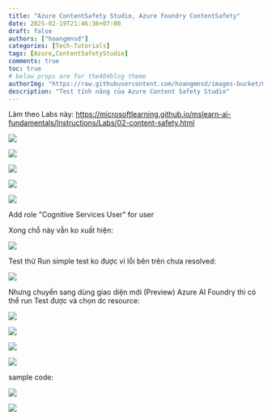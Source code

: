 ```yaml
---
title: "Azure ContentSafety Studio, Azure Foundry ContentSafety"
date: 2025-02-19T21:46:36+07:00
draft: false
authors: ["hoangmnsd"]
categories: [Tech-Tutorials]
tags: [Azure,ContentSafetyStudio]
comments: true
toc: true
# below props are for the404blog theme
authorImg: "https://raw.githubusercontent.com/hoangmnsd/images-bucket/master/static/images/hoangmsnd-avatar001.jpg"
description: "Test tính năng của Azure Content Safety Studio"
---
```


Làm theo Labs này: https://microsoftlearning.github.io/mslearn-ai-fundamentals/Instructions/Labs/02-content-safety.html

![](https://d32yh8fbac5ivo.cloudfront.net/static/images/azure-contentsafety-create.jpg)

![](https://d32yh8fbac5ivo.cloudfront.net/static/images/azure-contentsafety-create-rv.jpg)

![](https://d32yh8fbac5ivo.cloudfront.net/static/images/azure-contentsafety-created-rs.jpg)

![](https://d32yh8fbac5ivo.cloudfront.net/static/images/azure-contentsafety-created-rs-overview.jpg)

![](https://d32yh8fbac5ivo.cloudfront.net/static/images/azure-contentsafety-created-rs-iam.jpg)

Add role "Cognitive Services User" for user

Xong chỗ này vẫn ko xuất hiện:

![](https://d32yh8fbac5ivo.cloudfront.net/static/images/azure-contentsafety-created-rs-iam-err.jpg)

Test thử Run simple test ko được vì lỗi bên trên chưa resolved:

![](https://d32yh8fbac5ivo.cloudfront.net/static/images/azure-contentsafety-created-rs-iam-err-test.jpg)

Nhưng chuyển sang dùng giao diện mới (Preview) Azure AI Foundry thì có thể run Test được và chọn dc resource:

![](https://d32yh8fbac5ivo.cloudfront.net/static/images/azure-contentsafety-foundry-svc.jpg)

![](https://d32yh8fbac5ivo.cloudfront.net/static/images/azure-contentsafety-foundry-svc-test.jpg)

![](https://d32yh8fbac5ivo.cloudfront.net/static/images/azure-contentsafety-foundry-svc-test-ok.jpg)

![](https://d32yh8fbac5ivo.cloudfront.net/static/images/azure-contentsafety-foundry-svc-test-ok-2.jpg)

sample code:

![](https://d32yh8fbac5ivo.cloudfront.net/static/images/azure-contentsafety-foundry-svc-test-code.jpg)

![](https://d32yh8fbac5ivo.cloudfront.net/static/images/azure-contentsafety-foundry-svc-test-image.jpg)



